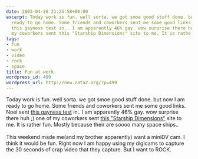 ```yaml
---
date: 2003-04-28 21:25:58+00:00
excerpt: Today work is fun. well sorta. we got smoe good stuff done. but now I am
  ready to go home. Some friends and coworkers sent me some good links. Noel sent
  this gayness test in.. I am apparently 46% gay. wow surprise there huh ;) one of
  my coworkers sent this "Starship Dimensions" site to me. It is rathe...
tags:
- fun
- work
- video
- rock
- space
title: Fun at work
wordpress_id: 499
wordpress_url: http://new.nata2.org/?p=499
---
```


Today work is fun. well sorta. we got smoe good stuff done. but now I am ready to go home. Some friends and coworkers sent me some good links. Noel sent <a href="http://www.channel4.com/gayometer">this gayness test</a> in.. I am apparently 46% gay. wow surprise there huh ;) one of my coworkers sent <a href="http://personal.nbnet.nb.ca/merzo/">this "Starship Dimensions"</a> site to me. It is rather fun. Mostly because their are soooo many space ships.. <br/><br/>This weekend made me(and my brother apparently) want a miniDV cam. I think it would be fun. Right now I am happy using my digicams to capture the 30 seconds of crap video that they capture. But I want to ROCK.